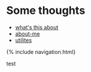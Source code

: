 # Some thoughts
* [what's this about](why.html)
* [about-me](about-me.html)
* [utilites](utilities.html)

{% include navigation.html}

test
